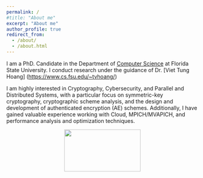 ```yaml
---
permalink: /
#title: "About me"
excerpt: "About me"
author_profile: true
redirect_from: 
  - /about/
  - /about.html
---
```


I am a PhD. Candidate in the Department of [Computer Science](https://www.cs.fsu.edu) at Florida State University. I conduct research under the guidance of Dr. [Viet Tung Hoang] (https://www.cs.fsu.edu/~tvhoang/)


I am highly interested in Cryptography, Cybersecurity, and Parallel and Distributed Systems, with a particular focus on symmetric-key cryptography, cryptographic scheme analysis, and the design and development of authenticated encryption (AE) schemes. Additionally, I have gained valuable experience working with Cloud, MPICH/MVAPICH, and performance analysis and optimization techniques.





<center><a href="https://clustrmaps.com/site/1bu0t"  title="Visit tracker"><img src="//www.clustrmaps.com/map_v2.png?d=s4HeHyMr8vj-zZp8AbLbXNdJOSQhfi_gSUL30NWJNvg&cl=ffffff" width="200" height="110"/></a></center>
